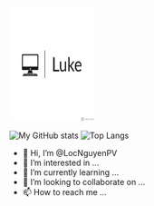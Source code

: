 <img src="https://github.com/LocNguyenPV/LocNguyenPV/blob/26294ecd514324d13f65928b0309e289260c1590/Logo/logo-2.png" width="150px" height="200px">

![My GitHub stats](https://github-readme-stats.vercel.app/api?username=LocNguyenPV&theme=dracula&show_icons=true)
![Top Langs](https://github-readme-stats.vercel.app/api/top-langs/?username=LocNguyenPV&langs_count=8)
- 👋 Hi, I’m @LocNguyenPV
- 👀 I’m interested in ...
- 🌱 I’m currently learning ...
- 💞️ I’m looking to collaborate on ...
- 📫 How to reach me ...

<!---
LocNguyenPV/LocNguyenPV is a ✨ special ✨ repository because its `README.md` (this file) appears on your GitHub profile.
You can click the Preview link to take a look at your changes.
--->
